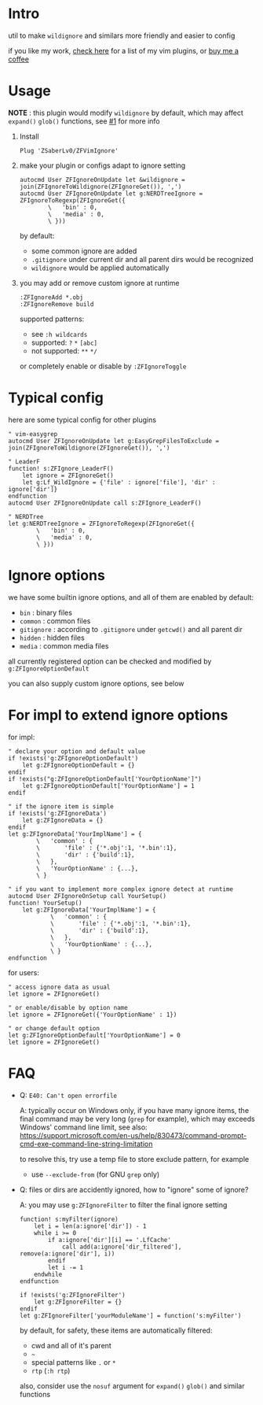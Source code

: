 
# Intro

util to make `wildignore` and similars more friendly and easier to config

if you like my work, [check here](https://github.com/ZSaberLv0?utf8=%E2%9C%93&tab=repositories&q=ZFVim) for a list of my vim plugins,
or [buy me a coffee](https://github.com/ZSaberLv0/ZSaberLv0)


# Usage

**NOTE** : this plugin would modify `wildignore` by default,
which may affect `expand()` `glob()` functions,
see [#1](https://github.com/ZSaberLv0/ZFVimIgnore/issues/1) for more info


1. Install

    ```
    Plug 'ZSaberLv0/ZFVimIgnore'
    ```

1. make your plugin or configs adapt to ignore setting

    ```
    autocmd User ZFIgnoreOnUpdate let &wildignore = join(ZFIgnoreToWildignore(ZFIgnoreGet()), ',')
    autocmd User ZFIgnoreOnUpdate let g:NERDTreeIgnore = ZFIgnoreToRegexp(ZFIgnoreGet({
            \   'bin' : 0,
            \   'media' : 0,
            \ }))
    ```

    by default:

    * some common ignore are added
    * `.gitignore` under current dir and all parent dirs would be recognized
    * `wildignore` would be applied automatically

1. you may add or remove custom ignore at runtime

    ```
    :ZFIgnoreAdd *.obj
    :ZFIgnoreRemove build
    ```

    supported patterns:

    * see `:h wildcards`
    * supported: `?` `*` `[abc]`
    * not supported: `**` `*/`

    or completely enable or disable by `:ZFIgnoreToggle`


# Typical config

here are some typical config for other plugins

```
" vim-easygrep
autocmd User ZFIgnoreOnUpdate let g:EasyGrepFilesToExclude = join(ZFIgnoreToWildignore(ZFIgnoreGet()), ',')

" LeaderF
function! s:ZFIgnore_LeaderF()
    let ignore = ZFIgnoreGet()
    let g:Lf_WildIgnore = {'file' : ignore['file'], 'dir' : ignore['dir']}
endfunction
autocmd User ZFIgnoreOnUpdate call s:ZFIgnore_LeaderF()

" NERDTree
let g:NERDTreeIgnore = ZFIgnoreToRegexp(ZFIgnoreGet({
        \   'bin' : 0,
        \   'media' : 0,
        \ }))
```

# Ignore options

we have some builtin ignore options, and all of them are enabled by default:

* `bin` : binary files
* `common` : common files
* `gitignore` : according to `.gitignore` under `getcwd()` and all parent dir
* `hidden` : hidden files
* `media` : common media files

all currently registered option can be checked and modified by `g:ZFIgnoreOptionDefault`

you can also supply custom ignore options, see below


# For impl to extend ignore options

for impl:

```
" declare your option and default value
if !exists('g:ZFIgnoreOptionDefault')
    let g:ZFIgnoreOptionDefault = {}
endif
if !exists("g:ZFIgnoreOptionDefault['YourOptionName']")
    let g:ZFIgnoreOptionDefault['YourOptionName'] = 1
endif

" if the ignore item is simple
if !exists('g:ZFIgnoreData')
    let g:ZFIgnoreData = {}
endif
let g:ZFIgnoreData['YourImplName'] = {
        \   'common' : {
        \       'file' : {'*.obj':1, '*.bin':1},
        \       'dir' : {'build':1},
        \   },
        \   'YourOptionName' : {...},
        \ }

" if you want to implement more complex ignore detect at runtime
autocmd User ZFIgnoreOnSetup call YourSetup()
function! YourSetup()
    let g:ZFIgnoreData['YourImplName'] = {
            \   'common' : {
            \       'file' : {'*.obj':1, '*.bin':1},
            \       'dir' : {'build':1},
            \   },
            \   'YourOptionName' : {...},
            \ }
endfunction
```

for users:

```
" access ignore data as usual
let ignore = ZFIgnoreGet()

" or enable/disable by option name
let ignore = ZFIgnoreGet({'YourOptionName' : 1})

" or change default option
let g:ZFIgnoreOptionDefault['YourOptionName'] = 0
let ignore = ZFIgnoreGet()
```


# FAQ

* Q: `E40: Can't open errorfile`

    A: typically occur on Windows only,
    if you have many ignore items,
    the final command may be very long (`grep` for example),
    which may exceeds Windows' command line limit,
    see also:
    https://support.microsoft.com/en-us/help/830473/command-prompt-cmd-exe-command-line-string-limitation

    to resolve this, try use a temp file to store exclude pattern, for example

    * use `--exclude-from` (for GNU `grep` only)


* Q: files or dirs are accidently ignored, how to "ignore" some of ignore?

    A: you may use `g:ZFIgnoreFilter` to filter the final ignore setting

    ```
    function! s:myFilter(ignore)
        let i = len(a:ignore['dir']) - 1
        while i >= 0
            if a:ignore['dir'][i] == '.LfCache'
                call add(a:ignore['dir_filtered'], remove(a:ignore['dir'], i))
            endif
            let i -= 1
        endwhile
    endfunction

    if !exists('g:ZFIgnoreFilter')
        let g:ZFIgnoreFilter = {}
    endif
    let g:ZFIgnoreFilter['yourModuleName'] = function('s:myFilter')
    ```

    by default, for safety, these items are automatically filtered:

    * cwd and all of it's parent
    * `~`
    * special patterns like `.` or `*`
    * `rtp` (`:h rtp`)

    also, consider use the `nosuf` argument for `expand()` `glob()` and similar functions

